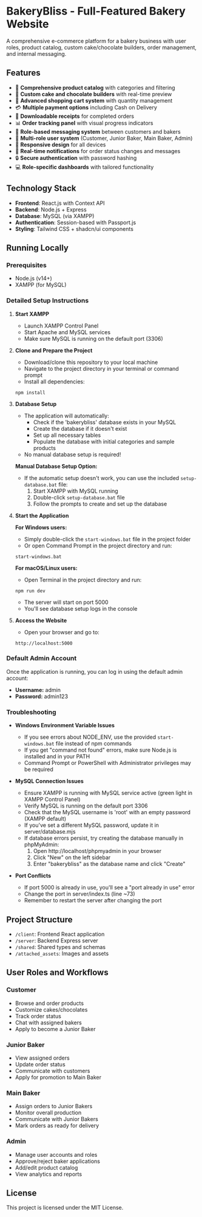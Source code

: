 # BakeryBliss - Full-Featured Bakery Website

A comprehensive e-commerce platform for a bakery business with user roles, product catalog, custom cake/chocolate builders, order management, and internal messaging.

## Features

- 🍞 **Comprehensive product catalog** with categories and filtering
- 🎂 **Custom cake and chocolate builders** with real-time preview
- 🛒 **Advanced shopping cart system** with quantity management
- 💳 **Multiple payment options** including Cash on Delivery
- 🧾 **Downloadable receipts** for completed orders
- 📊 **Order tracking panel** with visual progress indicators
- 💬 **Role-based messaging system** between customers and bakers
- 👥 **Multi-role user system** (Customer, Junior Baker, Main Baker, Admin)
- 📱 **Responsive design** for all devices
- 🔔 **Real-time notifications** for order status changes and messages
- 🔒 **Secure authentication** with password hashing
- 💻 **Role-specific dashboards** with tailored functionality

## Technology Stack

- **Frontend**: React.js with Context API
- **Backend**: Node.js + Express
- **Database**: MySQL (via XAMPP)
- **Authentication**: Session-based with Passport.js
- **Styling**: Tailwind CSS + shadcn/ui components

## Running Locally

### Prerequisites

- Node.js (v14+)
- XAMPP (for MySQL)

### Detailed Setup Instructions

1. **Start XAMPP**
   - Launch XAMPP Control Panel
   - Start Apache and MySQL services
   - Make sure MySQL is running on the default port (3306)

2. **Clone and Prepare the Project**
   - Download/clone this repository to your local machine
   - Navigate to the project directory in your terminal or command prompt
   - Install all dependencies:
   ```
   npm install
   ```

3. **Database Setup**
   - The application will automatically:
     - Check if the 'bakerybliss' database exists in your MySQL
     - Create the database if it doesn't exist
     - Set up all necessary tables
     - Populate the database with initial categories and sample products
   - No manual database setup is required!
   
   **Manual Database Setup Option:**
   - If the automatic setup doesn't work, you can use the included `setup-database.bat` file:
     1. Start XAMPP with MySQL running
     2. Double-click `setup-database.bat` file
     3. Follow the prompts to create and set up the database

4. **Start the Application**
   
   **For Windows users:**
   - Simply double-click the `start-windows.bat` file in the project folder
   - Or open Command Prompt in the project directory and run:
   ```
   start-windows.bat
   ```
   
   **For macOS/Linux users:**
   - Open Terminal in the project directory and run:
   ```
   npm run dev
   ```
   
   - The server will start on port 5000
   - You'll see database setup logs in the console

5. **Access the Website**
   - Open your browser and go to:
   ```
   http://localhost:5000
   ```

### Default Admin Account

Once the application is running, you can log in using the default admin account:
- **Username:** admin
- **Password:** admin123

### Troubleshooting

- **Windows Environment Variable Issues**
  - If you see errors about NODE_ENV, use the provided `start-windows.bat` file instead of npm commands
  - If you get "command not found" errors, make sure Node.js is installed and in your PATH
  - Command Prompt or PowerShell with Administrator privileges may be required

- **MySQL Connection Issues**
  - Ensure XAMPP is running with MySQL service active (green light in XAMPP Control Panel)
  - Verify MySQL is running on the default port 3306
  - Check that the MySQL username is 'root' with an empty password (XAMPP default)
  - If you've set a different MySQL password, update it in server/database.mjs
  - If database errors persist, try creating the database manually in phpMyAdmin:
    1. Open http://localhost/phpmyadmin in your browser
    2. Click "New" on the left sidebar
    3. Enter "bakerybliss" as the database name and click "Create"

- **Port Conflicts**
  - If port 5000 is already in use, you'll see a "port already in use" error
  - Change the port in server/index.ts (line ~73)
  - Remember to restart the server after changing the port

## Project Structure

- `/client`: Frontend React application
- `/server`: Backend Express server
- `/shared`: Shared types and schemas
- `/attached_assets`: Images and assets

## User Roles and Workflows

### Customer
- Browse and order products
- Customize cakes/chocolates
- Track order status
- Chat with assigned bakers
- Apply to become a Junior Baker

### Junior Baker
- View assigned orders
- Update order status
- Communicate with customers
- Apply for promotion to Main Baker

### Main Baker
- Assign orders to Junior Bakers
- Monitor overall production
- Communicate with Junior Bakers
- Mark orders as ready for delivery

### Admin
- Manage user accounts and roles
- Approve/reject baker applications
- Add/edit product catalog
- View analytics and reports

## License

This project is licensed under the MIT License.